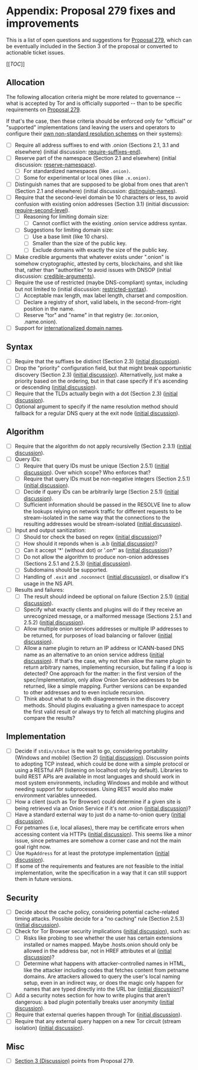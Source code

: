# Appendix: Proposal 279 fixes and improvements

This is a list of open questions and suggestions for [Proposal 279][], which
can be eventually included in the Section 3 of the proposal or converted to
actionable ticket issues.

[[_TOC_]]

[Proposal 279]: https://gitlab.torproject.org/tpo/core/torspec/-/blob/main/proposals/279-naming-layer-api.txt

## Allocation

The following allocation criteria might be more related to governance -- what
is accepted by Tor and is officially supported -- than to be specific
requirements on [Proposal 279][].

If that's the case, then these criteria should be enforced only for "official"
or "supported" implementations (and leaving the users and operators to
configure their [own non-standard resolution schemes][] on their systems):

* [ ] Require all address suffixes to end with .onion (Sections 2.1, 3.1 and
      elsewhere) (initial discussion: [require-suffixes-end][]).
* [ ] Reserve part of the namespace (Section 2.1 and elsewhere)
      (initial discussion: [reserve-namespace][]).
  * [ ] For standardized namespaces (like `.onion)`.
  * [ ] Some for experimental or local ones (like `.x.onion)`.
* [ ] Distinguish names that are supposed to be global from ones that aren't
      (Section 2.1 and elsewhere) (initial discussion: [distinguish-names][]).
* [ ] Require that the second-level domain be 10 characters or less, to avoid
      confusion with existing onion addresses (Section 3.1) (initial discussion:
      [require-second-level][]).
  * [ ] Reasoning for limiting domain size:
    * [ ] Cannot conflict with the existing .onion service address syntax.
  * [ ] Suggestions for limiting domain size:
    * [ ] Use a base limit (like 10 chars).
    * [ ] Smaller than the size of the public key.
    * [ ] Exclude domains with exactly the size of the public key.
* [ ] Make credible arguments that whatever exists under ".onion" is somehow
      cryptographic, attested by certs, blockchains, and shit like that, rather
      than "authorities" to avoid issues with DNSOP
      (initial discussion: [credible-arguments][]).
* [ ] Require the use of restricted (maybe DNS-compliant) syntax, including but
      not limited to (initial discussion: [restricted-syntax][]).
  * [ ] Acceptable max length, max label length, charset and composition.
  * [ ] Declare a registry of short, valid labels, in the second-from-right position in the name.
  * [ ] Reserve "tor" and "name" in that registry (ie: .tor.onion, .name.onion).
* [ ] Support for [internationalized domain names][].

[own non-standard resolution schemes]: https://lists.torproject.org/pipermail/tor-dev/2017-April/012172.html
[require-suffixes-end]: https://lists.torproject.org/pipermail/tor-dev/2017-March/012077.html
[reserve-namespace]: https://lists.torproject.org/pipermail/tor-dev/2017-March/012077.html
[distinguish-names]: https://lists.torproject.org/pipermail/tor-dev/2017-March/012077.html
[require-second-level]: https://lists.torproject.org/pipermail/tor-dev/2017-March/012077.html
[credible-arguments]: https://lists.torproject.org/pipermail/tor-dev/2017-April/012171.html
[restricted-syntax]: https://lists.torproject.org/pipermail/tor-dev/2017-April/012171.html
[internationalized domain names]: https://en.wikipedia.org/wiki/Internationalized_domain_name

## Syntax

* [ ] Require that the suffixes be distinct (Section 2.3)
      ([initial discussion](https://lists.torproject.org/pipermail/tor-dev/2017-March/012077.html)).
* [ ] Drop the "priority" configuration field, but that might break opportunistic discovery (Section 2.3)
      ([initial discussion](https://lists.torproject.org/pipermail/tor-dev/2017-March/012077.html)).
      Alternativelly, just make a priority based on the ordering, but in that case specify if it's ascending or descending
      ([initial discussion](https://lists.torproject.org/pipermail/tor-dev/2017-March/012078.html)).
* [ ] Require that the TLDs actually begin with a dot (Section 2.3)
      ([initial discussion](https://lists.torproject.org/pipermail/tor-dev/2017-March/012077.html)).
* [ ] Optional argument to specify if the name resolution method should fallback for a regular DNS query at the exit node
      ([initial discussion](https://lists.torproject.org/pipermail/tor-dev/2016-October/011524.html)).

## Algorithm

* [ ] Require that the algorithm do not apply recursivelly (Section 2.3.1)
      ([initial discussion](https://lists.torproject.org/pipermail/tor-dev/2017-March/012077.html)).
* [ ] Query IDs:
  * [ ] Require that query IDs must be unique (Section 2.5.1)
        ([initial discussion](https://lists.torproject.org/pipermail/tor-dev/2017-March/012077.html)).
        Over which scope? Who enforces that?
  * [ ] Require that query IDs must be non-negative integers (Section 2.5.1)
        ([initial discussion](https://lists.torproject.org/pipermail/tor-dev/2017-March/012077.html)).
  * [ ] Decide if query IDs can be arbitrarily large (Section 2.5.1)
        ([initial discussion](https://lists.torproject.org/pipermail/tor-dev/2017-March/012077.html)).
  * [ ] Sufficient information should be passed in the RESOLVE line to allow
        the lookups relying on network traffic for different requests to be
        stream-isolated in the same way that the connections to the resulting addresses
        would be stream-isolated
        ([initial discussion](https://lists.torproject.org/pipermail/tor-dev/2016-October/011518.html)).
* [ ] Input and output sanitization:
  * [ ] Should tor check the <tld> based on regex
        ([initial discussion](https://lists.torproject.org/pipermail/tor-dev/2017-March/012078.html))?
  * [ ] How should it reponds when <tld> is .a.b
        ([initial discussion](https://lists.torproject.org/pipermail/tor-dev/2017-March/012078.html))?
  * [ ] Can it accept '\*' (without dot) or '.on\*' as <tld>
        ([initial discussion](https://lists.torproject.org/pipermail/tor-dev/2017-March/012078.html))?
  * [ ] Do not allow the algorithm to produce non-onion addresses (Sections 2.5.1 and 2.5.3)
        ([initial discussion](https://lists.torproject.org/pipermail/tor-dev/2017-March/012077.html)).
  * [ ] Subdomains should be supported.
  * [ ] Handling of `.exit` and `.noconnect`
        ([initial discussion](https://lists.torproject.org/pipermail/tor-dev/2017-April/012128.html)),
        or disallow it's usage in the NS API.
* [ ] Results and failures:
  * [ ] The result should indeed be optional on failure (Section 2.5.1)
        ([initial discussion](https://lists.torproject.org/pipermail/tor-dev/2017-March/012077.html)).
  * [ ] Specify what exactly clients and plugins will do if they receive an
        unrecognized message, or a malformed message (Sections 2.5.1 and 2.5.2)
        ([initial discussion](https://lists.torproject.org/pipermail/tor-dev/2017-March/012077.html)).
  * [ ] Allow multiple onion services addresses or multiple IP addresses to be
        returned, for purposes of load balancing or failover
        ([initial discussion](https://lists.torproject.org/pipermail/tor-dev/2016-October/011518.html)).
  * [ ] Allow a name plugin to return an IP address or ICANN-based DNS name as an alternative to an onion service address
        ([initial discussion](https://lists.torproject.org/pipermail/tor-dev/2016-October/011518.html)).
        If that's the case, why not then allow the name plugin to return
        arbitrary names, implementing recursion, but failing if a loop is detected? One
        approach for the matter: in the first version of the spec/implementation, only
        allow Onion Service addresses to be returned, like a simple mapping. Further
        versions can be expanded to other addresses and to even include recursion.
  * [ ] Think about what to do with disagreements in the discovery methods. Should plugins evaluating
        a given namespace to accept the first valid result or always try to fetch all matching plugins
        and compare the results?

## Implementation

* [ ] Decide if `stdin/stdout` is the wait to go, considering portability (Windows and mobile) (Section 2)
      ([initial discussion](https://lists.torproject.org/pipermail/tor-dev/2017-March/012077.html)).
      Discussion points to adopting TCP instead, which could be done with a
      simple protocol or using a RESTful API (listening on localhost only by
      default). Libraries to build REST APIs are available in most languages and
      should work in most system environments, including Windows and mobile and
      without needing support for subprocesses. Using REST would also make
      environment variables unneeded.
* [ ] How a client (such as Tor Browser) could determine if a given site is
      being retrieved via an Onion Service if it's not .onion
      ([initial discussion](https://lists.torproject.org/pipermail/tor-dev/2016-October/011516.html))?
* [ ] Have a standard external way to just do a name-to-onion query
      ([initial discussion](https://lists.torproject.org/pipermail/tor-dev/2016-October/011516.html)).
* [ ] For petnames (i.e, local aliases), there may be certificate errors when accessing content via HTTPs
      ([initial discussion](https://lists.torproject.org/pipermail/tor-dev/2016-October/011516.html)).
      This seems like a minor issue, since petnames are somehow a corner case and not the main goal right now.
* [ ] Use `MapAddress` for at least the prototype implementation
      ([initial discussion](https://lists.torproject.org/pipermail/tor-dev/2016-October/011517.html)).
* [ ] If some of the requirements and features are not feasible to the initial
      implementation, write the specification in a way that it can still support
      them in future versions.

## Security

* [ ] Decide about the cache policy, considering potential cache-related timing
      attacks. Possible decide for a "no caching" rule (Section 2.5.3)
      ([initial discussion](https://lists.torproject.org/pipermail/tor-dev/2017-March/012077.html)).
* [ ] Check for Tor Browser security implications
      ([initial discussion](https://lists.torproject.org/pipermail/tor-dev/2017-March/012077.html)), such as:
  * [ ] Risks like probing to see whether the user has certain extensions installed or names mapped.
        Maybe .hosts.onion should only be allowed in the address bar, not in HREF attributes et al
        ([initial discussion](https://lists.torproject.org/pipermail/tor-dev/2017-March/012077.html))?
  * [ ] Determine what happens with attacker-controlled names in HTML, like the
        attacker including codes that fetches content from petname domains. Are
        attackers allowed to query the user's local naming setup, even in an indirect
        way, or does the magic only happen for names that are typed directly into the
        URL bar
        ([initial discussion](https://lists.torproject.org/pipermail/tor-dev/2016-October/011516.html))?
* [ ] Add a security notes section for how to write plugins that aren't
      dangerous: a bad plugin potentially breaks user anonymity
      ([initial discussion](https://lists.torproject.org/pipermail/tor-dev/2017-March/012077.html)).
* [ ] Require that external queries happen through Tor
      ([initial discussion](https://lists.torproject.org/pipermail/tor-dev/2016-October/011515.html)).
* [ ] Require that any external query happen on a new Tor circuit (stream isolation)
      ([initial discussion](https://lists.torproject.org/pipermail/tor-dev/2016-October/011515.html)).

## Misc

* [ ] [Section 3 (Discussion)](https://gitlab.torproject.org/tpo/core/torspec/-/blob/main/proposals/279-naming-layer-api.txt#L400) points from Proposal 279.

